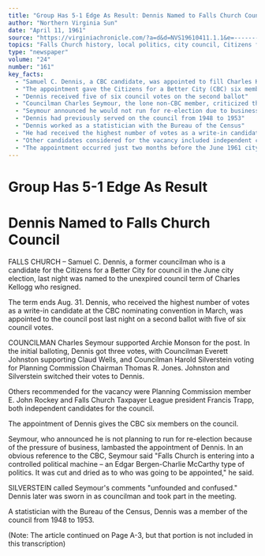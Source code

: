 ```yaml
---
title: "Group Has 5-1 Edge As Result: Dennis Named to Falls Church Council"
author: "Northern Virginia Sun"
date: "April 11, 1961"
source: "https://virginiachronicle.com/?a=d&d=NVS19610411.1.1&e=-------en-20--1--txt-txIN--------"
topics: "Falls Church history, local politics, city council, Citizens for a Better City, CBC, political appointments"
type: "newspaper"
volume: "24"
number: "161"
key_facts:
  - "Samuel C. Dennis, a CBC candidate, was appointed to fill Charles Kellogg's unexpired council term"
  - "The appointment gave the Citizens for a Better City (CBC) six members on the seven-member Falls Church City Council"
  - "Dennis received five of six council votes on the second ballot"
  - "Councilman Charles Seymour, the lone non-CBC member, criticized the appointment as 'controlled political machine'"
  - "Seymour announced he would not run for re-election due to business pressures"
  - "Dennis had previously served on the council from 1948 to 1953"
  - "Dennis worked as a statistician with the Bureau of the Census"
  - "He had received the highest number of votes as a write-in candidate at the CBC nominating convention"
  - "Other candidates considered for the vacancy included independent candidates Archie Monson, E. John Rockey, and Francis Trapp"
  - "The appointment occurred just two months before the June 1961 city election"
---
```


# Group Has 5-1 Edge As Result
# Dennis Named to Falls Church Council

FALLS CHURCH – Samuel C. Dennis, a former councilman who is a candidate for the Citizens for a Better City for council in the June city election, last night was named to the unexpired council term of Charles Kellogg who resigned.

The term ends Aug. 31. Dennis, who received the highest number of votes as a write-in candidate at the CBC nominating convention in March, was appointed to the council post last night on a second ballot with five of six council votes.

COUNCILMAN Charles Seymour supported Archie Monson for the post. In the initial balloting, Dennis got three votes, with Councilman Everett Johnston supporting Claud Wells, and Councilman Harold Silverstein voting for Planning Commission Chairman Thomas R. Jones. Johnston and Silverstein switched their votes to Dennis.

Others recommended for the vacancy were Planning Commission member E. John Rockey and Falls Church Taxpayer League president Francis Trapp, both independent candidates for the council.

The appointment of Dennis gives the CBC six members on the council.

Seymour, who announced he is not planning to run for re-election because of the pressure of business, lambasted the appointment of Dennis. In an obvious reference to the CBC, Seymour said "Falls Church is entering into a controlled political machine – an Edgar Bergen-Charlie McCarthy type of politics. It was cut and dried as to who was going to be appointed," he said.

SILVERSTEIN called Seymour's comments "unfounded and confused." Dennis later was sworn in as councilman and took part in the meeting.

A statistician with the Bureau of the Census, Dennis was a member of the council from 1948 to 1953.

(Note: The article continued on Page A-3, but that portion is not included in this transcription) 